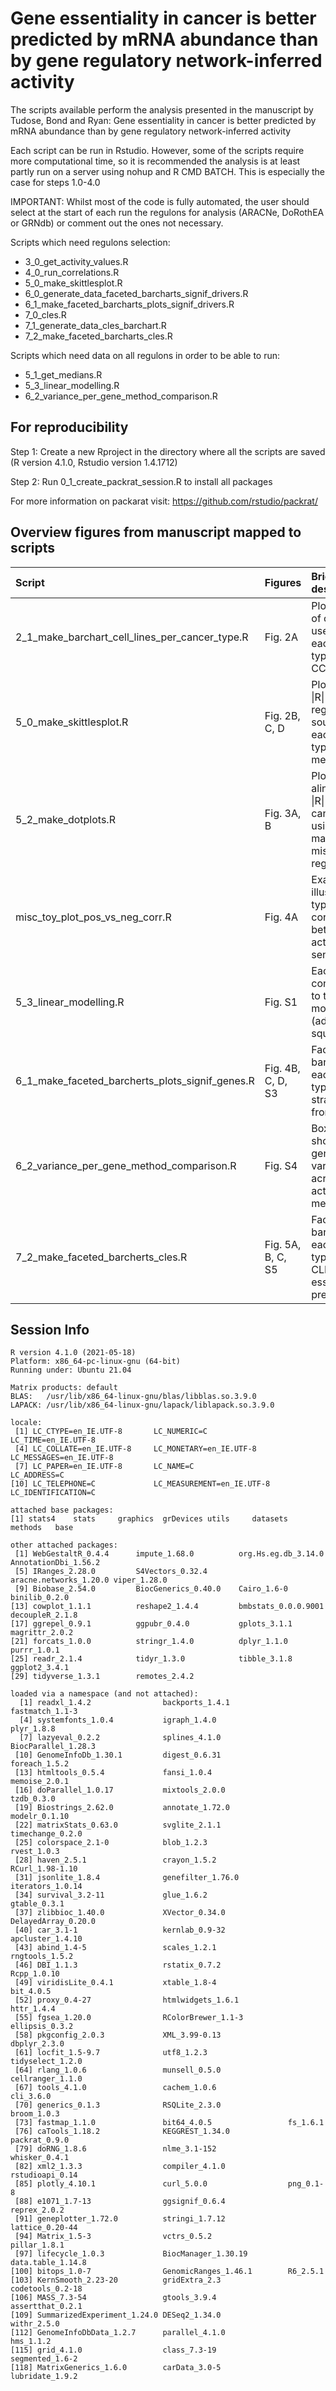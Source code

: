 # Gene essentiality in cancer is better predicted by mRNA abundance than by gene regulatory network-inferred activity

The scripts available perform the analysis presented in the manuscript by Tudose, Bond and Ryan: Gene essentiality in cancer is better predicted by mRNA abundance than by gene regulatory network-inferred activity

Each script can be run in Rstudio. However, some of the scripts require more computational time, so it is recommended the analysis is at least partly run on a server using nohup and R CMD BATCH. This is especially the case for steps 1.0-4.0

IMPORTANT: Whilst most of the code is fully automated, the user should select at the start of each run the regulons for analysis (ARACNe, DoRothEA or GRNdb) or comment out the ones not necessary.

Scripts which need regulons selection:
* 3_0_get_activity_values.R
* 4_0_run_correlations.R
* 5_0_make_skittlesplot.R
* 6_0_generate_data_faceted_barcharts_signif_drivers.R
* 6_1_make_faceted_barcharts_plots_signif_drivers.R
* 7_0_cles.R
* 7_1_generate_data_cles_barchart.R
* 7_2_make_faceted_barcharts_cles.R


Scripts which need data on all regulons in order to be able to run:
* 5_1_get_medians.R
* 5_3_linear_modelling.R
* 6_2_variance_per_gene_method_comparison.R 

## For reproducibility
Step 1: Create a new Rproject in the directory where all the scripts are saved (R version 4.1.0, Rstudio version 1.4.1712)

Step 2: Run  0_1_create_packrat_session.R to install all packages  

For more information on packarat visit: https://github.com/rstudio/packrat/


## Overview figures from manuscript mapped to scripts

| Script                                              | Figures           | Brief description                                        |
|:----------------------------------------------------|:------------------|:---------------------------------------------------------|
| 2_1_make_barchart_cell_lines_per_cancer_type.R      | Fig. 2A           | Plot number of cell lines used for each cancer type in the CCLE |
| 5_0_make_skittlesplot.R                             | Fig. 2B, C, D     | Plot average \|R\| for each regulon source, for each cancer type and method |
| 5_2_make_dotplots.R                                 | Fig. 3A, B        | Plot alinearverage \|R\| for each cancer type using matched and mismatched regulons |
| misc_toy_plot_pos_vs_neg_corr.R                     | Fig. 4A           | Example plot illustrating type of correlation between activity and senstivity |
| 5_3_linear_modelling.R                              | Fig. S1           | Each term's contribution to the linear model (adjusted R-squared) |
| 6_1_make_faceted_barcherts_plots_signif_genes.R     | Fig. 4B, C, D, S3 | Faceted barchart for each cancer type with \|R\| stratified from 0.2 to 1 |
| 6_2_variance_per_gene_method_comparison.R           | Fig. S4           | Boxplot showing per gene variance across activity methods |
| 7_2_make_faceted_barcherts_cles.R                   | Fig. 5A, B, C, S5 | Faceted barchart for each cancer type with CLES (binary essentiality pred) |

## Session Info

    R version 4.1.0 (2021-05-18)
    Platform: x86_64-pc-linux-gnu (64-bit)
    Running under: Ubuntu 21.04

    Matrix products: default
    BLAS:   /usr/lib/x86_64-linux-gnu/blas/libblas.so.3.9.0
    LAPACK: /usr/lib/x86_64-linux-gnu/lapack/liblapack.so.3.9.0

    locale:
     [1] LC_CTYPE=en_IE.UTF-8       LC_NUMERIC=C               LC_TIME=en_IE.UTF-8       
     [4] LC_COLLATE=en_IE.UTF-8     LC_MONETARY=en_IE.UTF-8    LC_MESSAGES=en_IE.UTF-8   
     [7] LC_PAPER=en_IE.UTF-8       LC_NAME=C                  LC_ADDRESS=C              
    [10] LC_TELEPHONE=C             LC_MEASUREMENT=en_IE.UTF-8 LC_IDENTIFICATION=C       

    attached base packages:
    [1] stats4    stats     graphics  grDevices utils     datasets  methods   base     

    other attached packages:
     [1] WebGestaltR_0.4.4      impute_1.68.0          org.Hs.eg.db_3.14.0    AnnotationDbi_1.56.2  
     [5] IRanges_2.28.0         S4Vectors_0.32.4       aracne.networks_1.20.0 viper_1.28.0          
     [9] Biobase_2.54.0         BiocGenerics_0.40.0    Cairo_1.6-0            binilib_0.2.0         
    [13] cowplot_1.1.1          reshape2_1.4.4         bmbstats_0.0.0.9001    decoupleR_2.1.8       
    [17] ggrepel_0.9.1          ggpubr_0.4.0           gplots_3.1.1           magrittr_2.0.2        
    [21] forcats_1.0.0          stringr_1.4.0          dplyr_1.1.0            purrr_1.0.1           
    [25] readr_2.1.4            tidyr_1.3.0            tibble_3.1.8           ggplot2_3.4.1         
    [29] tidyverse_1.3.1        remotes_2.4.2         

    loaded via a namespace (and not attached):
      [1] readxl_1.4.2                backports_1.4.1             fastmatch_1.1-3            
      [4] systemfonts_1.0.4           igraph_1.4.0                plyr_1.8.8                 
      [7] lazyeval_0.2.2              splines_4.1.0               BiocParallel_1.28.3        
     [10] GenomeInfoDb_1.30.1         digest_0.6.31               foreach_1.5.2              
     [13] htmltools_0.5.4             fansi_1.0.4                 memoise_2.0.1              
     [16] doParallel_1.0.17           mixtools_2.0.0              tzdb_0.3.0                 
     [19] Biostrings_2.62.0           annotate_1.72.0             modelr_0.1.10              
     [22] matrixStats_0.63.0          svglite_2.1.1               timechange_0.2.0           
     [25] colorspace_2.1-0            blob_1.2.3                  rvest_1.0.3                
     [28] haven_2.5.1                 crayon_1.5.2                RCurl_1.98-1.10            
     [31] jsonlite_1.8.4              genefilter_1.76.0           iterators_1.0.14           
     [34] survival_3.2-11             glue_1.6.2                  gtable_0.3.1               
     [37] zlibbioc_1.40.0             XVector_0.34.0              DelayedArray_0.20.0        
     [40] car_3.1-1                   kernlab_0.9-32              apcluster_1.4.10           
     [43] abind_1.4-5                 scales_1.2.1                rngtools_1.5.2             
     [46] DBI_1.1.3                   rstatix_0.7.2               Rcpp_1.0.10                
     [49] viridisLite_0.4.1           xtable_1.8-4                bit_4.0.5                  
     [52] proxy_0.4-27                htmlwidgets_1.6.1           httr_1.4.4                 
     [55] fgsea_1.20.0                RColorBrewer_1.1-3          ellipsis_0.3.2             
     [58] pkgconfig_2.0.3             XML_3.99-0.13               dbplyr_2.3.0               
     [61] locfit_1.5-9.7              utf8_1.2.3                  tidyselect_1.2.0           
     [64] rlang_1.0.6                 munsell_0.5.0               cellranger_1.1.0           
     [67] tools_4.1.0                 cachem_1.0.6                cli_3.6.0                  
     [70] generics_0.1.3              RSQLite_2.3.0               broom_1.0.3                
     [73] fastmap_1.1.0               bit64_4.0.5                 fs_1.6.1                   
     [76] caTools_1.18.2              KEGGREST_1.34.0             packrat_0.9.0              
     [79] doRNG_1.8.6                 nlme_3.1-152                whisker_0.4.1              
     [82] xml2_1.3.3                  compiler_4.1.0              rstudioapi_0.14            
     [85] plotly_4.10.1               curl_5.0.0                  png_0.1-8                  
     [88] e1071_1.7-13                ggsignif_0.6.4              reprex_2.0.2               
     [91] geneplotter_1.72.0          stringi_1.7.12              lattice_0.20-44            
     [94] Matrix_1.5-3                vctrs_0.5.2                 pillar_1.8.1               
     [97] lifecycle_1.0.3             BiocManager_1.30.19         data.table_1.14.8          
    [100] bitops_1.0-7                GenomicRanges_1.46.1        R6_2.5.1                   
    [103] KernSmooth_2.23-20          gridExtra_2.3               codetools_0.2-18           
    [106] MASS_7.3-54                 gtools_3.9.4                assertthat_0.2.1           
    [109] SummarizedExperiment_1.24.0 DESeq2_1.34.0               withr_2.5.0                
    [112] GenomeInfoDbData_1.2.7      parallel_4.1.0              hms_1.1.2                  
    [115] grid_4.1.0                  class_7.3-19                segmented_1.6-2            
    [118] MatrixGenerics_1.6.0        carData_3.0-5               lubridate_1.9.2  
